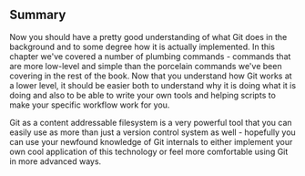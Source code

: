 ## Summary ##

Now you should have a pretty good understanding of what Git does in the background and to some degree how it is actually implemented.  In this chapter we've covered a number of plumbing commands - commands that are more low-level and simple than the porcelain commands we've been covering in the rest of the book.  Now that you understand how Git works at a lower level, it should be easier both to understand why it is doing what it is doing and also to be able to write your own tools and helping scripts to make your specific workflow work for you.

Git as a content addressable filesystem is a very powerful tool that you can easily use as more than just a version control system as well - hopefully you can use your newfound knowledge of Git internals to either implement your own cool application of this technology or feel more comfortable using Git in more advanced ways.
